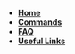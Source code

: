 * [**Home**](https://github.com/hsiw/WishBot/wiki)
* [**Commands**](https://github.com/hsiw/WishBot/wiki/Commands)  
* [**FAQ**](https://github.com/hsiw/WishBot/wiki/FAQ)  
* [**Useful Links**](https://github.com/hsiw/WishBot/wiki/Useful-Links)